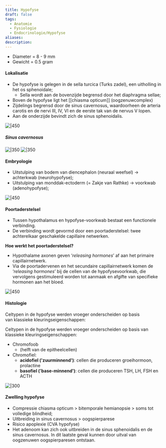 ```yaml
---
title: Hypofyse
draft: false
tags:
  - Anatomie
  - Fysiologie
  - Endocrinologie/Hypofyse
aliases: 
description:
---
```



- Diameter = 8 - 9 mm 
- Gewicht = 0.5 gram 
#### Lokalisatie
- De hypofyse is gelegen in de sella turcica (Turks zadel), een uitholling in het os sphenoidale;
	- Sella wordt aan de bovenzijde begrensd door het diaphragma sellae;
- Boven de hypofyse ligt het [[chiasma opticum]] (oogzenuwcomplex)
- Zijdelings begrensd door de sinus cavernosus, waardoorheen de arteria carotis en de nervi III, IV, VI en de eerste tak van de nervus V lopen.
- Aan de onderzijde bevindt zich de sinus sphenoidalis.


![|450](https://i.imgur.com/m82zaLM.png)

##### Sinus cavernosus
![|350](https://i.imgur.com/idG88RW.png)
![|350](https://i.imgur.com/dvaJR2d.png)




#### Embryologie
- Uitstulping van bodem van diencephalon (neuraal weefsel) → achterkwab (neurohypofyse);  
- Uitstulping van monddak-ectoderm (= Zakje van Rathke) → voorkwab (adenohypofyse);

![|450](https://i.imgur.com/Di7Nh90.png)

#### Poortaderstelsel

- Tussen hypothalamus en hypofyse-voorkwab bestaat een functionele verbinding.
- De verbinding wordt gevormd door een poortaderstelsel: twee achterelkaar geschakelde capillaire netwerken.

**Hoe werkt het poortaderstelsel?**
- Hypothalame axonen geven ‘_releasing hormones_’ af aan het primaire capillairnetwerk.
- Via de poortadervenen en het secundaire capillairnetwerk komen de ‘_releasing hormones_’ bij de cellen van de hypofysevoorkwab, die vervolgens gestimuleerd worden tot aanmaak en afgifte van specifieke hormonen aan het bloed.

![|450](https://i.imgur.com/XkNNbh3.png)
#### Histologie
Celtypen in de hypofyse werden vroeger onderscheiden op basis van klassieke kleuringseigenschappen:


Celtypen in de hypofyse werden vroeger onderscheiden op basis van klassieke kleuringseigenschappen:

 

- Chromofoob 
	- (helft van de epitheelcellen)
- Chromofiel:  
	- **acidofiel ('zuurminnend')**: cellen die produceren groeihormoon, prolactine
	- **basofiel ('base-minnend')**: cellen die produceren TSH, LH, FSH en ACTH

![|300](https://i.imgur.com/tpI67Zo.png)


#### Zwelling hypofyse
- Compressie chiasma opticum > bitemporale hemianopsie > soms tot volledige blindheid;
- Uitbreiding in sinus cavernosus > oogspierparese
- Risico apoplexie (CVA hypofyse)
- Het adenoom kan zich ook uitbreiden in de sinus sphenoidalis en de sinus cavernosus. In dit laatste geval kunnen door uitval van oogzenuwen oogspierparesen ontstaan.








